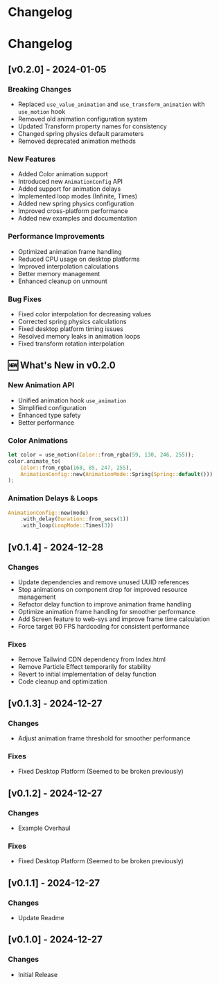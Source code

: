 # Changelog

# Changelog

## [v0.2.0] - 2024-01-05
### Breaking Changes
- Replaced `use_value_animation` and `use_transform_animation` with `use_motion` hook
- Removed old animation configuration system
- Updated Transform property names for consistency
- Changed spring physics default parameters
- Removed deprecated animation methods

### New Features
- Added Color animation support
- Introduced new `AnimationConfig` API
- Added support for animation delays
- Implemented loop modes (Infinite, Times)
- Added new spring physics configuration
- Improved cross-platform performance
- Added new examples and documentation

### Performance Improvements
- Optimized animation frame handling
- Reduced CPU usage on desktop platforms
- Improved interpolation calculations
- Better memory management
- Enhanced cleanup on unmount

### Bug Fixes
- Fixed color interpolation for decreasing values
- Corrected spring physics calculations
- Fixed desktop platform timing issues
- Resolved memory leaks in animation loops
- Fixed transform rotation interpolation

## 🆕 What's New in v0.2.0

### New Animation API
- Unified animation hook `use_animation`
- Simplified configuration
- Enhanced type safety
- Better performance

### Color Animations
```rust
let color = use_motion(Color::from_rgba(59, 130, 246, 255));
color.animate_to(
    Color::from_rgba(168, 85, 247, 255),
    AnimationConfig::new(AnimationMode::Spring(Spring::default()))
);
```
### Animation Delays & Loops
```rust
AnimationConfig::new(mode)
    .with_delay(Duration::from_secs(1))
    .with_loop(LoopMode::Times(3))
```

## [v0.1.4] - 2024-12-28
### Changes
- Update dependencies and remove unused UUID references
- Stop animations on component drop for improved resource management
- Refactor delay function to improve animation frame handling
- Optimize animation frame handling for smoother performance
- Add Screen feature to web-sys and improve frame time calculation
- Force target 90 FPS hardcoding for consistent performance

### Fixes
- Remove Tailwind CDN dependency from Index.html
- Remove Particle Effect temporarily for stability
- Revert to initial implementation of delay function
- Code cleanup and optimization

## [v0.1.3] - 2024-12-27
### Changes
- Adjust animation frame threshold for smoother performance

### Fixes
- Fixed Desktop Platform (Seemed to be broken previously)

## [v0.1.2] - 2024-12-27
### Changes
- Example Overhaul

### Fixes
- Fixed Desktop Platform (Seemed to be broken previously)

## [v0.1.1] - 2024-12-27
### Changes
- Update Readme

## [v0.1.0] - 2024-12-27
### Changes
- Initial Release